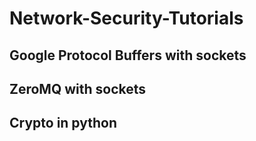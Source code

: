 # Network-Security-Tutorials

## Google Protocol Buffers with sockets

## ZeroMQ with sockets

## Crypto in python
